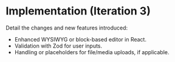 # Implementation (Iteration 3)

Detail the changes and new features introduced:
- Enhanced WYSIWYG or block-based editor in React.
- Validation with Zod for user inputs.
- Handling or placeholders for file/media uploads, if applicable. 